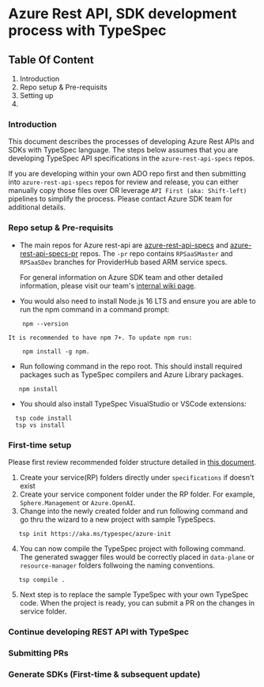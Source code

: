 # Azure Rest API, SDK development process with TypeSpec

## Table Of Content
1. Introduction
2. Repo setup & Pre-requisits
3. Setting up
4. 

### Introduction

This document describes the processes of developing Azure Rest APIs and SDKs with TypeSpec language. The steps below assumes that you are developing TypeSpec API specifications in the `azure-rest-api-specs` repos. 

If you are developing within your own ADO repo first and then submitting into `azure-rest-api-specs` repos for review and release, you can either manually copy those files over OR leverage `API First (aka: Shift-left)` pipelines to simplify the process. Please contact Azure SDK team for additional details.

### Repo setup & Pre-requisits

- The main repos for Azure rest-api are [azure-rest-api-specs](https://github.com/azure/azure-rest-api-specs) and [azure-rest-api-specs-pr](https://github.com/azure/azure-rest-api-specs-pr) repos. The `-pr` repo contains `RPSaaSMaster` and `RPSaaSDev` branches for ProviderHub based ARM service specs.

	For general information on Azure SDK team and other detailed information, please visit our team's [internal wiki page](https://dev.azure.com/azure-sdk/internal/_wiki/wikis/internal.wiki/10/Welcome-Service-Partners!).

- You would also need to install Node.js 16 LTS and ensure you are able to run the npm command in a command prompt:
```
	npm --version
```
	
	It is recommended to have npm 7+. To update npm run:

```
	npm install -g npm.
```
- Run following command in the repo root. This should install required packages such as TypeSpec compilers and Azure Library packages.
```
   npm install
```

- You should also install TypeSpec VisualStudio or VSCode extensions:
```
  tsp code install
  tsp vs install
```

### First-time setup

Please first review recommended folder structure detailed in [this document](https://github.com/Azure/azure-rest-api-specs/blob/main/documentation/typespec-structure-guidelines.md).

1. Create your service(RP) folders directly under `specifications` if doesn't exist
2. Create your service component folder under the RP folder. For example, `Sphere.Management` or `Azure.OpenAI`.
3. Change into the newly created folder and run following command and go thru the wizard to a new project with sample TypeSpecs.
```
   tsp init https://aka.ms/typespec/azure-init
```
4. You can now compile the TypeSpec project with following command. The generated swagger files would be correctly placed in `data-plane` or `resource-manager` folders follwoing the naming conventions.
```
   tsp compile .
```
5. Next step is to replace the sample TypeSpec with your own TypeSpec code. When the project is ready, you can submit a PR on the changes in service folder.

### Continue developing REST API with TypeSpec


### Submitting PRs


### Generate SDKs (First-time & subsequent update)
